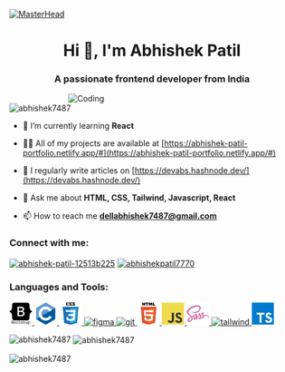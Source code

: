 [![MasterHead](https://www.linkpicture.com/q/Screenshot-2022-10-22-102038.png)](https://abhishek-patil-portfolio.netlify.app/)
<h1 align="center">Hi 👋, I'm Abhishek Patil</h1>
<h3 align="center">A passionate frontend developer from India</h3>
<img align="right" alt="Coding" width="400" src = "https://cdn.dribbble.com/users/1162077/screenshots/3848914/programmer.gif">

<p align="left"> <img src="https://komarev.com/ghpvc/?username=abhishek7487&label=Profile%20views&color=0e75b6&style=flat" alt="abhishek7487" /> </p>

- 🌱 I’m currently learning **React**

- 👨‍💻 All of my projects are available at [https://abhishek-patil-portfolio.netlify.app/#](https://abhishek-patil-portfolio.netlify.app/#)

- 📝 I regularly write articles on [https://devabs.hashnode.dev/](https://devabs.hashnode.dev/)

- 💬 Ask me about **HTML, CSS, Tailwind, Javascript, React**

- 📫 How to reach me **dellabhishek7487@gmail.com**

<h3 align="left">Connect with me:</h3>
<p align="left">
<a href="https://linkedin.com/in/abhishek-patil-12513b225" target="blank"><img align="center" src="https://raw.githubusercontent.com/rahuldkjain/github-profile-readme-generator/master/src/images/icons/Social/linked-in-alt.svg" alt="abhishek-patil-12513b225" height="30" width="40" /></a>
<a href="https://instagram.com/abhishekpatil7770" target="blank"><img align="center" src="https://raw.githubusercontent.com/rahuldkjain/github-profile-readme-generator/master/src/images/icons/Social/instagram.svg" alt="abhishekpatil7770" height="30" width="40" /></a>
</p>

<h3 align="left">Languages and Tools:</h3>
<p align="left"> <a href="https://getbootstrap.com" target="_blank" rel="noreferrer"> <img src="https://raw.githubusercontent.com/devicons/devicon/master/icons/bootstrap/bootstrap-plain-wordmark.svg" alt="bootstrap" width="40" height="40"/> </a> <a href="https://www.cprogramming.com/" target="_blank" rel="noreferrer"> <img src="https://raw.githubusercontent.com/devicons/devicon/master/icons/c/c-original.svg" alt="c" width="40" height="40"/> </a> <a href="https://www.w3schools.com/css/" target="_blank" rel="noreferrer"> <img src="https://raw.githubusercontent.com/devicons/devicon/master/icons/css3/css3-original-wordmark.svg" alt="css3" width="40" height="40"/> </a> <a href="https://www.figma.com/" target="_blank" rel="noreferrer"> <img src="https://www.vectorlogo.zone/logos/figma/figma-icon.svg" alt="figma" width="40" height="40"/> </a> <a href="https://git-scm.com/" target="_blank" rel="noreferrer"> <img src="https://www.vectorlogo.zone/logos/git-scm/git-scm-icon.svg" alt="git" width="40" height="40"/> </a> <a href="https://www.w3.org/html/" target="_blank" rel="noreferrer"> <img src="https://raw.githubusercontent.com/devicons/devicon/master/icons/html5/html5-original-wordmark.svg" alt="html5" width="40" height="40"/> </a> <a href="https://developer.mozilla.org/en-US/docs/Web/JavaScript" target="_blank" rel="noreferrer"> <img src="https://raw.githubusercontent.com/devicons/devicon/master/icons/javascript/javascript-original.svg" alt="javascript" width="40" height="40"/> </a> <a href="https://sass-lang.com" target="_blank" rel="noreferrer"> <img src="https://raw.githubusercontent.com/devicons/devicon/master/icons/sass/sass-original.svg" alt="sass" width="40" height="40"/> </a> <a href="https://tailwindcss.com/" target="_blank" rel="noreferrer"> <img src="https://www.vectorlogo.zone/logos/tailwindcss/tailwindcss-icon.svg" alt="tailwind" width="40" height="40"/> </a> <a href="https://www.typescriptlang.org/" target="_blank" rel="noreferrer"> <img src="https://raw.githubusercontent.com/devicons/devicon/master/icons/typescript/typescript-original.svg" alt="typescript" width="40" height="40"/> </a> </p>

<p><img align="left" src="https://github-readme-stats.vercel.app/api/top-langs?username=abhishek7487&show_icons=true&locale=en&layout=compact" alt="abhishek7487" /></p>

<p>&nbsp;<img align="center" src="https://github-readme-stats.vercel.app/api?username=abhishek7487&show_icons=true&locale=en" alt="abhishek7487" /></p>

<p><img align="center" src="https://github-readme-streak-stats.herokuapp.com/?user=abhishek7487&" alt="abhishek7487" /></p>
 
